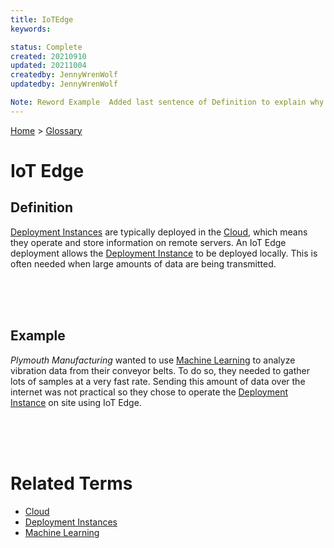 ```yaml
---
title: IoTEdge
keywords: 

status: Complete
created: 20210910
updated: 20211004
createdby: JennyWrenWolf
updatedby: JennyWrenWolf

Note: Reword Example  Added last sentence of Definition to explain why
---
```

[Home](../Index.md) > [Glossary](./Index.md)

# IoT Edge
## Definition
[Deployment Instances](./DeploymentInstance.md) are typically deployed in the [Cloud](./Cloud.md), which means they operate and store information on remote servers.  An IoT Edge deployment allows the [Deployment Instance](./DeploymentInstance.md) to be deployed locally.  This is often needed when large amounts of data are being transmitted.

<br>
<br>
<br>

## Example
*Plymouth Manufacturing* wanted to use [Machine Learning](./MachineLearning.md) to analyze vibration data from their conveyor belts. To do so, they needed to gather lots of samples at a very fast rate. Sending this amount of data over the internet was not practical so they chose to operate the [Deployment Instance](./DeploymentInstance.md) on site using IoT Edge. 

<br>
<br>
<br>

# Related Terms
- [Cloud](./Cloud.md)
- [Deployment Instances](./DeploymentInstance.md)
- [Machine Learning](./MachineLearning.md)